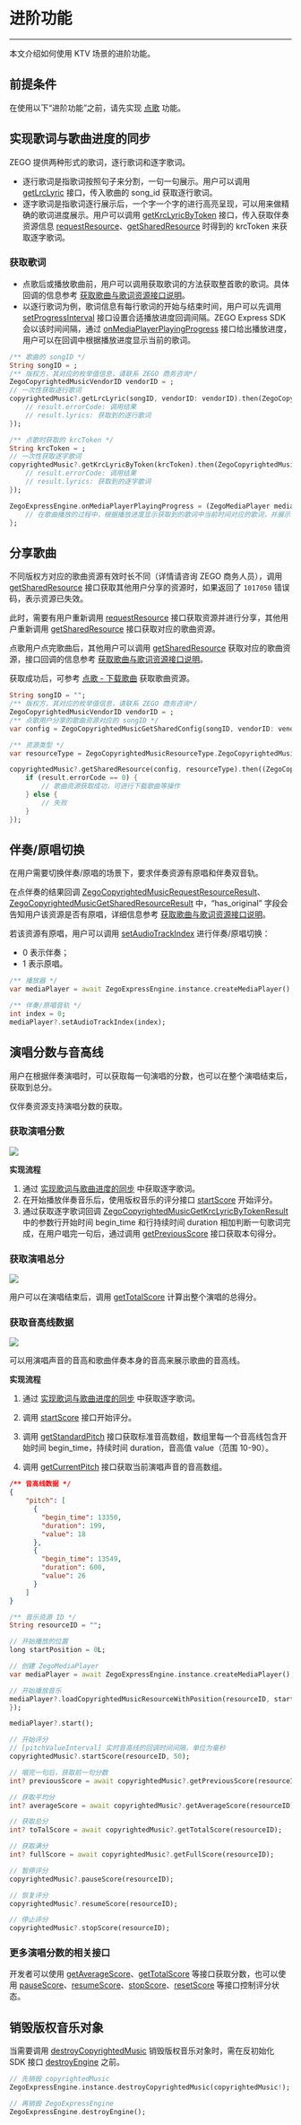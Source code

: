 # 进阶功能

- - -

本文介绍如何使用 KTV 场景的进阶功能。

## 前提条件

在使用以下“进阶功能”之前，请先实现 [点歌](/online-ktv-flutter/zego-content-center/sing-songs) 功能。

## 实现歌词与歌曲进度的同步

ZEGO 提供两种形式的歌词，逐行歌词和逐字歌词。

- 逐行歌词是指歌词按照句子来分割，一句一句展示。用户可以调用 [getLrcLyric](https://doc-zh.zego.im/unique-api/express-video-sdk/zh/dart_flutter/zego_express_engine/ZegoCopyrightedMusic/getLrcLyric.html) 接口，传入歌曲的 song_id 获取逐行歌词。
- 逐字歌词是指歌词逐行展示后，一个字一个字的进行高亮呈现，可以用来做精确的歌词进度展示。用户可以调用 [getKrcLyricByToken](https://doc-zh.zego.im/unique-api/express-video-sdk/zh/dart_flutter/zego_express_engine/ZegoCopyrightedMusic/getKrcLyricByToken.html) 接口，传入获取伴奏资源信息 [requestResource](https://doc-zh.zego.im/unique-api/express-video-sdk/zh/dart_flutter/zego_express_engine/ZegoCopyrightedMusic/requestResource.html)、[getSharedResource](https://doc-zh.zego.im/unique-api/express-video-sdk/zh/dart_flutter/zego_express_engine/ZegoCopyrightedMusic/getSharedResource.html) 时得到的 krcToken 来获取逐字歌词。


### 获取歌词

- 点歌后或播放歌曲前，用户可以调用获取歌词的方法获取整首歌的歌词。具体回调的信息参考 [获取歌曲与歌词资源接口说明](/online-ktv-flutter/client-api/apis-to-obtain-songs-and-lyrics)。
- 以逐行歌词为例，歌词信息有每行歌词的开始与结束时间，用户可以先调用 [setProgressInterval](https://doc-zh.zego.im/unique-api/express-video-sdk/zh/dart_flutter/zego_express_engine/ZegoMediaPlayer/setProgressInterval.html) 接口设置合适播放进度回调间隔。ZEGO Express SDK 会以该时间间隔，通过 [onMediaPlayerPlayingProgress](https://doc-zh.zego.im/unique-api/express-video-sdk/zh/dart_flutter/zego_express_engine/ZegoExpressEngine/onMediaPlayerPlayingProgress.html) 接口给出播放进度，用户可以在回调中根据播放进度显示当前的歌词。


```dart
/** 歌曲的 songID */
String songID = ;
/** 版权方，其对应的枚举值信息，请联系 ZEGO 商务咨询*/
ZegoCopyrightedMusicVendorID vendorID = ; 
// 一次性获取逐行歌词
copyrightedMusic?.getLrcLyric(songID, vendorID: vendorID).then(ZegoCopyrightedMusicGetLrcLyricResult result) {
    // result.errorCode: 调用结果
    // result.lyrics: 获取到的逐行歌词
});

/** 点歌时获取的 krcToken */
String krcToken = ;
// 一次性获取逐字歌词
copyrightedMusic?.getKrcLyricByToken(krcToken).then(ZegoCopyrightedMusicGetKrcLyricByTokenResult result) {
    // result.errorCode: 调用结果
    // result.lyrics: 获取到的逐字歌词
});

ZegoExpressEngine.onMediaPlayerPlayingProgress = (ZegoMediaPlayer mediaPlayer, int millisecond) {
    // 在歌曲播放的过程中，根据播放进度显示获取到的歌词中当前时间对应的歌词，并展示
};
```

## 分享歌曲

<Warning title="注意">

不同版权方对应的歌曲资源有效时长不同（详情请咨询 ZEGO 商务人员），调用 [getSharedResource](https://doc-zh.zego.im/unique-api/express-video-sdk/zh/dart_flutter/zego_express_engine/ZegoCopyrightedMusic/getSharedResource.html) 接口获取其他用户分享的资源时，如果返回了 `1017050` 错误码，表示资源已失效。

此时，需要有用户重新调用 [requestResource](https://doc-zh.zego.im/unique-api/express-video-sdk/zh/dart_flutter/zego_express_engine/ZegoCopyrightedMusic/requestResource.html) 接口获取资源并进行分享，其他用户重新调用 [getSharedResource](https://doc-zh.zego.im/unique-api/express-video-sdk/zh/dart_flutter/zego_express_engine/ZegoCopyrightedMusic/getSharedResource.html) 接口获取对应的歌曲资源。
</Warning>

点歌用户点完歌曲后，其他用户可以调用 [getSharedResource](https://doc-zh.zego.im/unique-api/express-video-sdk/zh/dart_flutter/zego_express_engine/ZegoCopyrightedMusic/getSharedResource.html) 获取对应的歌曲资源，接口回调的信息参考 [获取歌曲与歌词资源接口说明](/online-ktv-flutter/client-api/apis-to-obtain-songs-and-lyrics)。

获取成功后，可参考 [点歌 - 下载歌曲](/online-ktv-flutter/zego-content-center/sing-songs#下载歌曲) 获取歌曲资源。

```dart
String songID = "";
/** 版权方，其对应的枚举值信息，请联系 ZEGO 商务咨询*/
ZegoCopyrightedMusicVendorID vendorID = ; 
/** 点歌用户分享的歌曲资源对应的 songID */
var config = ZegoCopyrightedMusicGetSharedConfig(songID, vendorID: vendorID);

/** 资源类型 */
var resourceType = ZegoCopyrightedMusicResourceType.ZegoCopyrightedMusicResourceSong;

copyrightedMusic?.getSharedResource(config, resourceType).then((ZegoCopyrightedMusicGetSharedResourceResult result) {
    if (result.errorCode == 0) {
        // 歌曲资源获取成功，可进行下载歌曲等操作
    } else {
        // 失败
    }
});
```

## 伴奏/原唱切换

在用户需要切换伴奏/原唱的场景下，要求伴奏资源有原唱和伴奏双音轨。

在点伴奏的结果回调 [ZegoCopyrightedMusicRequestResourceResult](https://doc-zh.zego.im/unique-api/express-video-sdk/zh/dart_flutter/zego_express_engine/ZegoCopyrightedMusicRequestResourceResult-class.html)、[ZegoCopyrightedMusicGetSharedResourceResult](https://doc-zh.zego.im/unique-api/express-video-sdk/zh/dart_flutter/zego_express_engine/ZegoCopyrightedMusicGetSharedResourceResult-class.html) 中，“has_original” 字段会告知用户该资源是否有原唱，详细信息参考 [获取歌曲与歌词资源接口说明](/online-ktv-flutter/client-api/apis-to-obtain-songs-and-lyrics)。

若该资源有原唱，用户可以调用 [setAudioTrackIndex](https://doc-zh.zego.im/unique-api/express-video-sdk/zh/dart_flutter/zego_express_engine/ZegoMediaPlayer/setAudioTrackIndex.html) 进行伴奏/原唱切换：
- 0 表示伴奏；
- 1 表示原唱。

```dart
/** 播放器 */
var mediaPlayer = await ZegoExpressEngine.instance.createMediaPlayer();

/** 伴奏/原唱音轨 */
int index = 0;
mediaPlayer?.setAudioTrackIndex(index);
```

## 演唱分数与音高线

用户在根据伴奏演唱时，可以获取每一句演唱的分数，也可以在整个演唱结束后，获取到总分。

仅伴奏资源支持演唱分数的获取。

### 获取演唱分数

<Frame width="512" height="auto" ><img src="https://doc-media.zego.im/sdk-doc/Pics/GoEnjoy/online_KTV/demo/ZegoPitchView.png" /></Frame>


**实现流程**

1. 通过 [实现歌词与歌曲进度的同步](#实现歌词与歌曲进度的同步) 中获取逐字歌词。
2. 在开始播放伴奏音乐后，使用版权音乐的评分接口 [startScore](https://doc-zh.zego.im/unique-api/express-video-sdk/zh/dart_flutter/zego_express_engine/ZegoCopyrightedMusic/startScore.html) 开始评分。
3. 通过获取逐字歌词回调 [ZegoCopyrightedMusicGetKrcLyricByTokenResult](https://doc-zh.zego.im/unique-api/express-video-sdk/zh/dart_flutter/zego_express_engine/ZegoCopyrightedMusicGetKrcLyricByTokenResult-class.html) 中的参数行开始时间 begin_time 和行持续时间 duration 相加判断一句歌词完成，在用户唱完一句后，通过调用 [getPreviousScore](https://doc-zh.zego.im/unique-api/express-video-sdk/zh/dart_flutter/zego_express_engine/ZegoCopyrightedMusic/getPreviousScore.html) 接口获取本句得分。

### 获取演唱总分


<Frame width="512" height="auto" ><img src="https://doc-media.zego.im/sdk-doc/Pics/CopyrightedMusic/Total_score.png" /></Frame>


用户可以在演唱结束后，调用 [getTotalScore](https://doc-zh.zego.im/unique-api/express-video-sdk/zh/dart_flutter/zego_express_engine/ZegoCopyrightedMusic/getTotalScore.html) 计算出整个演唱的总得分。


### 获取音高线数据

<Frame width="512" height="auto" ><img src="https://doc-media.zego.im/sdk-doc/Pics/CopyrightedMusic/pitch_line_data.png" /></Frame>

可以用演唱声音的音高和歌曲伴奏本身的音高来展示歌曲的音高线。


**实现流程**

1. 通过 [实现歌词与歌曲进度的同步](#实现歌词与歌曲进度的同步) 中获取逐字歌词。

2. 调用 [startScore](https://doc-zh.zego.im/unique-api/express-video-sdk/zh/dart_flutter/zego_express_engine/ZegoCopyrightedMusic/startScore.html) 接口开始评分。

3. 调用 [getStandardPitch](https://doc-zh.zego.im/unique-api/express-video-sdk/zh/dart_flutter/zego_express_engine/ZegoCopyrightedMusic/getStandardPitch.html) 接口获取标准音高数组，数组里每一个音高线包含开始时间 begin_time，持续时间 duration，音高值 value（范围 10-90）。

4. 调用 [getCurrentPitch](https://doc-zh.zego.im/unique-api/express-video-sdk/zh/dart_flutter/zego_express_engine/ZegoCopyrightedMusic/getCurrentPitch.html) 接口获取当前演唱声音的音高数组。

```json
/** 音高线数据 */
{
    "pitch": [
      {
        "begin_time": 13350,
        "duration": 199,
        "value": 18
      },
      {
        "begin_time": 13549,
        "duration": 600,
        "value": 26
      }
    ]
}
```

```dart
/** 音乐资源 ID */
String resourceID = "";

// 开始播放的位置
long startPosition = 0L;

// 创建 ZegoMediaPlayer
var mediaPlayer = await ZegoExpressEngine.instance.createMediaPlayer();

// 开始播放音乐
mediaPlayer?.loadCopyrightedMusicResourceWithPosition(resourceID, startPosition).then((ZegoMediaPlayerLoadResourceResult result) {
});

mediaPlayer?.start();

// 开始评分
// [pitchValueInterval] 实时音高线的回调时间间隔，单位为毫秒
copyrightedMusic?.startScore(resourceID, 50);

// 唱完一句后，获取前一句分数
int? previousScore = await copyrightedMusic?.getPreviousScore(resourceID);

// 获取平均分
int? averageScore = await copyrightedMusic?.getAverageScore(resourceID);

// 获取总分
int? toTalScore = await copyrightedMusic?.getTotalScore(resourceID);

// 获取满分
int? fullScore = await copyrightedMusic?.getFullScore(resourceID);

// 暂停评分
copyrightedMusic?.pauseScore(resourceID);

// 恢复评分
copyrightedMusic?.resumeScore(resourceID);

// 停止评分
copyrightedMusic?.stopScore(resourceID);
```

### 更多演唱分数的相关接口

开发者可以使用 [getAverageScore](https://doc-zh.zego.im/unique-api/express-video-sdk/zh/dart_flutter/zego_express_engine/ZegoCopyrightedMusic/getAverageScore.html)、[getTotalScore](https://doc-zh.zego.im/unique-api/express-video-sdk/zh/dart_flutter/zego_express_engine/ZegoCopyrightedMusic/getTotalScore.html) 等接口获取分数，也可以使用 [pauseScore](https://doc-zh.zego.im/unique-api/express-video-sdk/zh/dart_flutter/zego_express_engine/ZegoCopyrightedMusic/pauseScore.html)、[resumeScore](https://doc-zh.zego.im/unique-api/express-video-sdk/zh/dart_flutter/zego_express_engine/ZegoCopyrightedMusic/resumeScore.html)、[stopScore](https://doc-zh.zego.im/unique-api/express-video-sdk/zh/dart_flutter/zego_express_engine/ZegoCopyrightedMusic/stopScore.html)、[resetScore](https://doc-zh.zego.im/unique-api/express-video-sdk/zh/dart_flutter/zego_express_engine/ZegoCopyrightedMusic/resetScore.html) 等接口控制评分状态。



## 销毁版权音乐对象

当需要调用 [destroyCopyrightedMusic](https://doc-zh.zego.im/unique-api/express-video-sdk/zh/dart_flutter/zego_express_engine/ZegoExpressEngineCopyrightedMusic/destroyCopyrightedMusic.html) 销毁版权音乐对象时，需在反初始化 SDK 接口 [destroyEngine](https://doc-zh.zego.im/unique-api/express-video-sdk/zh/dart_flutter/zego_express_engine/ZegoExpressEngine/destroyEngine.html) 之前。


```dart
// 先销毁 copyrightedMusic
ZegoExpressEngine.instance.destroyCopyrightedMusic(copyrightedMusic!); 

// 再销毁 ZegoExpressEngine
ZegoExpressEngine.destroyEngine();
```
